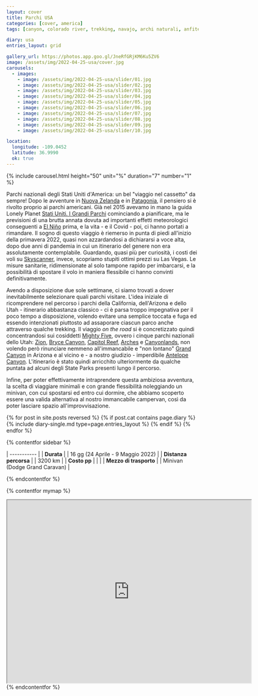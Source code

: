 ```yaml
---
layout: cover
title: Parchi USA
categories: [cover, america]
tags: [canyon, colorado river, trekking, navajo, archi naturali, anfiteatro naturale, camini delle fate]

diary: usa
entries_layout: grid

gallery_url: https://photos.app.goo.gl/JneRfGRjKM6Ku5ZV6
image: /assets/img/2022-04-25-usa/cover.jpg
carousels:
  - images: 
    - image: /assets/img/2022-04-25-usa/slider/01.jpg
    - image: /assets/img/2022-04-25-usa/slider/02.jpg
    - image: /assets/img/2022-04-25-usa/slider/03.jpg
    - image: /assets/img/2022-04-25-usa/slider/04.jpg
    - image: /assets/img/2022-04-25-usa/slider/05.jpg
    - image: /assets/img/2022-04-25-usa/slider/06.jpg
    - image: /assets/img/2022-04-25-usa/slider/07.jpg
    - image: /assets/img/2022-04-25-usa/slider/08.jpg
    - image: /assets/img/2022-04-25-usa/slider/09.jpg
    - image: /assets/img/2022-04-25-usa/slider/10.jpg

location:
  longitude: -109.0452
  latitude: 36.9990
  ok: true
---
```


{% include carousel.html height="50" unit="%" duration="7" number="1" %}

Parchi nazionali degli Stati Uniti d'America: un bel "viaggio nel cassetto" da sempre! Dopo le avventure in [Nuova Zelanda](https://www.van42.com/cover/oceania/2012/12/23/new-zealand_00.html) e in [Patagonia](https://www.van42.com/cover/america/2014/12/18/patagonia_00.html), il pensiero si è rivolto proprio ai parchi americani. Già nel 2015 avevamo in mano la guida Lonely Planet [Stati Uniti. I Grandi Parchi](https://shop.lonelyplanetitalia.it/prodotto/guida-di-viaggio-stati-uniti-parchi-nazionali) cominciando a pianificare, ma le previsioni di una brutta annata dovuta ad importanti effetti meteorologici conseguenti a [El Niño](https://it.wikipedia.org/wiki/El_Ni%C3%B1o) prima, e la vita - e il Covid - poi, ci hanno portati a rimandare. Il sogno di questo viaggio è riemerso in punta di piedi all'inizio della primavera 2022, quasi non azzardandosi a dichiararsi a voce alta, dopo due anni di pandemia in cui un itinerario del genere non era assolutamente contemplabile. Guardando, quasi più per curiosità, i costi dei voli su [Skyscanner](https://www.skyscanner.it/?previousCultureSource=COOKIE&redirectedFrom=www.skyscanner.net), invece, scopriamo stupiti ottimi prezzi su Las Vegas. Le misure sanitarie, ridimensionate al solo tampone rapido per imbarcarsi, e la possibilità di spostare il volo in maniera flessibile ci hanno convinti definitivamente.

Avendo a disposizione due sole settimane, ci siamo trovati a dover inevitabilmente selezionare quali parchi visitare. L'idea iniziale di ricomprendere nel percorso i parchi della California, dell'Arizona e dello Utah - itinerario abbastanza classico - ci è parsa troppo impegnativa per il poco tempo a disposizione, volendo evitare una semplice toccata e fuga ed essendo intenzionati piuttosto ad assaporare ciascun parco anche attraverso qualche trekking. Il viaggio *on the road* si è concretizzato quindi concentrandosi sui cosiddetti [Mighty Five](https://www.viaggi-usa.it/utah-mighty-five-parchi/), ovvero i cinque parchi nazionali dello Utah: [Zion](https://www.van42.com/hike/2022/05/06/usa_12-zion.html), [Bryce Canyon](https://www.van42.com/hike/2022/05/04/usa_10-bryce.html), [Capitol Reef](https://www.van42.com/2022/05/03/usa_09-capitol-reef.html), [Arches](https://www.van42.com/2022/04/30/usa_06-arches.html) e [Canyonlands](https://www.van42.com/hike/2022/04/29/usa_05-needles.html), non volendo però rinunciare nemmeno all'immancabile e "non lontano" [Grand Canyon](https://www.van42.com/2022/04/25/usa_01-grand-canyon.html) in Arizona e al vicino e - a nostro giudizio - imperdibile [Antelope Canyon](https://www.van42.com/2022/04/27/usa_03-antelope.html). L'itinerario è stato quindi arricchito ulteriormente da qualche puntata ad alcuni degli State Parks presenti lungo il percorso.

Infine, per poter effettivamente intraprendere questa ambiziosa avventura, la scelta di viaggiare minimali e con grande flessibilità noleggiando un minivan, con cui spostarsi ed entro cui dormire, che abbiamo scoperto essere una valida alternativa al nostro immancabile campervan, così da poter lasciare spazio all'improvvisazione.

<div class="entries-{{ page.entries_layout }}">
  {% for post in site.posts reversed %}
    {% if post.cat contains page.diary %}
      {% include diary-single.md type=page.entries_layout %}
    {% endif %}
  {% endfor %}
</div>


{% contentfor sidebar %}

| ----------- |
| **Durata**      |
| 16 gg (24 Aprile - 9 Maggio 2022)   |
| **Distanza percorsa** |
| 3200 km |
| **Costo pp**      |
|   |
| **Mezzo di trasporto** |
| Minivan (Dodge Grand Caravan) |

{% endcontentfor %}

{% contentfor mymap %}
  <iframe src="https://www.google.com/maps/d/embed?mid=1HundibvELp7bkN_lzc22glkX1IJ0R5nt&ehbc=2E312F" width="640" height="480"></iframe>
{% endcontentfor %}